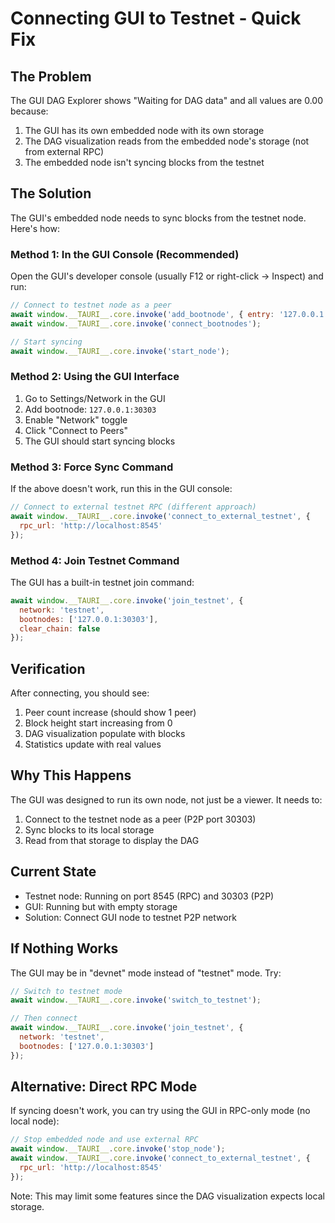 # Connecting GUI to Testnet - Quick Fix

## The Problem
The GUI DAG Explorer shows "Waiting for DAG data" and all values are 0.00 because:
1. The GUI has its own embedded node with its own storage
2. The DAG visualization reads from the embedded node's storage (not from external RPC)
3. The embedded node isn't syncing blocks from the testnet

## The Solution
The GUI's embedded node needs to sync blocks from the testnet node. Here's how:

### Method 1: In the GUI Console (Recommended)
Open the GUI's developer console (usually F12 or right-click → Inspect) and run:

```javascript
// Connect to testnet node as a peer
await window.__TAURI__.core.invoke('add_bootnode', { entry: '127.0.0.1:30303' });
await window.__TAURI__.core.invoke('connect_bootnodes');

// Start syncing
await window.__TAURI__.core.invoke('start_node');
```

### Method 2: Using the GUI Interface
1. Go to Settings/Network in the GUI
2. Add bootnode: `127.0.0.1:30303`
3. Enable "Network" toggle
4. Click "Connect to Peers"
5. The GUI should start syncing blocks

### Method 3: Force Sync Command
If the above doesn't work, run this in the GUI console:

```javascript
// Connect to external testnet RPC (different approach)
await window.__TAURI__.core.invoke('connect_to_external_testnet', { 
  rpc_url: 'http://localhost:8545' 
});
```

### Method 4: Join Testnet Command
The GUI has a built-in testnet join command:

```javascript
await window.__TAURI__.core.invoke('join_testnet', {
  network: 'testnet',
  bootnodes: ['127.0.0.1:30303'],
  clear_chain: false
});
```

## Verification
After connecting, you should see:
1. Peer count increase (should show 1 peer)
2. Block height start increasing from 0
3. DAG visualization populate with blocks
4. Statistics update with real values

## Why This Happens
The GUI was designed to run its own node, not just be a viewer. It needs to:
1. Connect to the testnet node as a peer (P2P port 30303)
2. Sync blocks to its local storage
3. Read from that storage to display the DAG

## Current State
- Testnet node: Running on port 8545 (RPC) and 30303 (P2P)
- GUI: Running but with empty storage
- Solution: Connect GUI node to testnet P2P network

## If Nothing Works
The GUI may be in "devnet" mode instead of "testnet" mode. Try:

```javascript
// Switch to testnet mode
await window.__TAURI__.core.invoke('switch_to_testnet');

// Then connect
await window.__TAURI__.core.invoke('join_testnet', {
  network: 'testnet',
  bootnodes: ['127.0.0.1:30303']
});
```

## Alternative: Direct RPC Mode
If syncing doesn't work, you can try using the GUI in RPC-only mode (no local node):

```javascript
// Stop embedded node and use external RPC
await window.__TAURI__.core.invoke('stop_node');
await window.__TAURI__.core.invoke('connect_to_external_testnet', { 
  rpc_url: 'http://localhost:8545' 
});
```

Note: This may limit some features since the DAG visualization expects local storage.